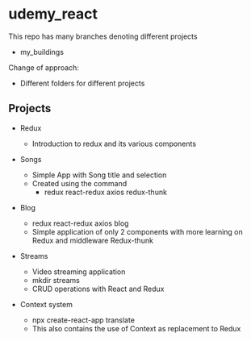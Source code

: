 # udemy_react

This repo has many branches denoting different projects
* my_buildings

Change of approach:
* Different folders for different projects

## Projects
* Redux
    * Introduction to redux and its various components
* Songs
    * Simple App with Song title and selection
    * Created using the command
        * redux react-redux axios redux-thunk
* Blog
    * redux react-redux axios blog
    * Simple application of only 2 components with more learning on Redux and middleware Redux-thunk

* Streams
    * Video streaming application
    * mkdir streams
    * CRUD operations with React and Redux
    
* Context system
    * npx create-react-app translate
    * This also contains the use of Context as replacement to Redux
    


